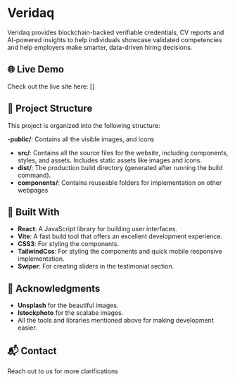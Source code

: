 # Veridaq
Veridaq provides blockchain-backed verifiable credentials, CV reports and AI-powered insights to help individuals showcase validated competencies and help employers make smarter, data-driven hiring decisions.

## 🌐 Live Demo
Check out the live site here: []

## 📁 Project Structure

This project is organized into the following structure:

-**public/**: Contains all the visible images, and icons
- **src/**: Contains all the source files for the website, including components, styles, and assets. Includes static assets like images and icons.
- **dist/**: The production build directory (generated after running the build command).
- **components/**:  Contains reuseable folders for implementation on other webpages

## 🔧 Built With

- **React**: A JavaScript library for building user interfaces.
- **Vite**: A fast build tool that offers an excellent development experience.
- **CSS3**: For styling the components.
- **TailwindCss**: For styling the components and quick mobile responsive implementation.
- **Swiper**: For creating sliders in the testimonial section.

## 🙏 Acknowledgments

- **Unsplash** for the beautiful images.
- **Istockphoto** for the scalabe images.
- All the tools and libraries mentioned above for making development easier.


## 📬 Contact

Reach out to us for more clarifications